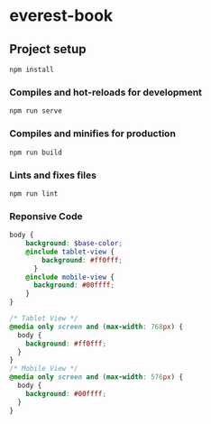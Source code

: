 # everest-book

## Project setup
```
npm install
```

### Compiles and hot-reloads for development
```
npm run serve
```

### Compiles and minifies for production
```
npm run build
```

### Lints and fixes files
```
npm run lint
```

### Reponsive Code
```scss
body {
    background: $base-color;
    @include tablet-view {
        background: #ff0fff;
      }
    @include mobile-view {
      background: #00ffff;
    }
}
```

```css
/* Tablet View */
@media only screen and (max-width: 768px) {
  body {
    background: #ff0fff;
  }
}
/* Mobile View */
@media only screen and (max-width: 576px) {
  body {
    background: #00ffff;
  }
}
```